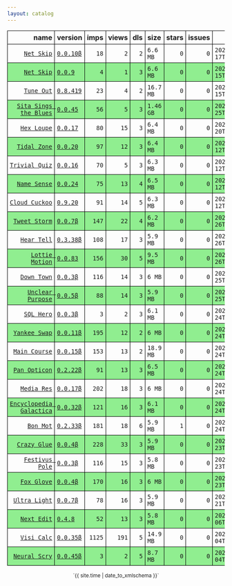 ```yaml
---
layout: catalog
---
```


<style>
table {
    border-collapse: collapse;
}

td, th {
    border: 1px solid black;
    white-space: nowrap;
}

th, td {
    padding: 5px;
}

tr:nth-child(even) {
    background-color: Lightgreen;
}
</style>

| name | version | imps | views | dls | size | stars | issues | date | category |
| ---: | :------ | ---: | ----: | --: | :--- | -----:| -----: | ---- | :------- |
| [`Net Skip`](https://Net-Skip.github.io/App/) | [``0.0.10β``](https://github.com/Net-Skip/App/releases/0.0.10) | `18` | `2` | `2` | `6.6 MB` | `0` | `0` | `2022-03-17T13:29:23Z` | [`productivity`](https://github.com/topics/appfair-productivity)  |
| [`Net Skip`](https://Net-Skip.github.io/App/) | [``0.0.9``](https://github.com/Net-Skip/App/releases/0.0.9) | `4` | `1` | `3` | `6.6 MB` | `0` | `0` | `2022-03-15T21:58:33Z` | [`productivity`](https://github.com/topics/appfair-productivity)  |
| [`Tune Out`](https://Tune-Out.github.io/App/) | [``0.8.419``](https://github.com/Tune-Out/App/releases/0.8.419) | `23` | `4` | `2` | `16.7 MB` | `0` | `0` | `2022-03-15T09:34:29Z` | [`music`](https://github.com/topics/appfair-music)  |
| [`Sita Sings the Blues`](https://Sita-Sings-the-Blues.github.io/App/) | [``0.0.45``](https://github.com/Sita-Sings-the-Blues/App/releases/0.0.45) | `56` | `5` | `3` | `1.46 GB` | `0` | `0` | `2022-02-25T14:24:44Z` | [`video`](https://github.com/topics/appfair-video)  |
| [`Hex Loupe`](https://Hex-Loupe.github.io/App/) | [``0.0.17``](https://github.com/Hex-Loupe/App/releases/0.0.17) | `80` | `15` | `3` | `6.4 MB` | `0` | `0` | `2022-02-20T09:22:27Z` | [`developer-tools`](https://github.com/topics/appfair-developer-tools)  |
| [`Tidal Zone`](https://Tidal-Zone.github.io/App/) | [``0.0.20``](https://github.com/Tidal-Zone/App/releases/0.0.20) | `97` | `12` | `3` | `6.4 MB` | `0` | `0` | `2022-02-12T16:07:15Z` | [`weather`](https://github.com/topics/appfair-weather)  |
| [`Trivial Quiz`](https://Trivial-Quiz.github.io/App/) | [``0.0.16``](https://github.com/Trivial-Quiz/App/releases/0.0.16) | `70` | `5` | `3` | `6.3 MB` | `0` | `0` | `2022-02-12T16:07:11Z` | [`games`](https://github.com/topics/appfair-games)  |
| [`Name Sense`](https://Name-Sense.github.io/App/) | [``0.0.24``](https://github.com/Name-Sense/App/releases/0.0.24) | `75` | `13` | `4` | `6.5 MB` | `0` | `0` | `2022-02-12T14:56:58Z` | [`education`](https://github.com/topics/appfair-education)  |
| [`Cloud Cuckoo`](https://Cloud-Cuckoo.github.io/App/) | [``0.9.20``](https://github.com/Cloud-Cuckoo/App/releases/0.9.20) | `91` | `14` | `5` | `6.3 MB` | `0` | `0` | `2022-02-12T14:52:58Z` | [`games`](https://github.com/topics/appfair-games)  |
| [`Tweet Storm`](https://Tweet-Storm.github.io/App/) | [``0.0.7β``](https://github.com/Tweet-Storm/App/releases/0.0.7) | `147` | `22` | `4` | `6.2 MB` | `0` | `0` | `2022-01-26T22:14:00Z` | [`social-networking`](https://github.com/topics/appfair-social-networking)  |
| [`Hear Tell`](https://Hear-Tell.github.io/App/) | [``0.3.38β``](https://github.com/Hear-Tell/App/releases/0.3.38) | `108` | `17` | `3` | `5.9 MB` | `0` | `0` | `2022-01-26T22:12:32Z` | [`healthcare-fitness`](https://github.com/topics/appfair-healthcare-fitness)  |
| [`Lottie Motion`](https://Lottie-Motion.github.io/App/) | [``0.0.83``](https://github.com/Lottie-Motion/App/releases/0.0.83) | `156` | `30` | `5` | `9.5 MB` | `0` | `0` | `2022-01-26T12:24:38Z` | [`developer-tools`](https://github.com/topics/appfair-developer-tools)  |
| [`Down Town`](https://Down-Town.github.io/App/) | [``0.0.3β``](https://github.com/Down-Town/App/releases/0.0.3) | `116` | `14` | `3` | `6 MB` | `0` | `0` | `2022-01-25T00:49:11Z` | [`travel`](https://github.com/topics/appfair-travel)  |
| [`Unclear Purpose`](https://Unclear-Purpose.github.io/App/) | [``0.0.5β``](https://github.com/Unclear-Purpose/App/releases/0.0.5) | `88` | `14` | `3` | `5.9 MB` | `0` | `0` | `2022-01-25T00:48:27Z` | [`finance`](https://github.com/topics/appfair-finance)  |
| [`SQL Hero`](https://SQL-Hero.github.io/App/) | [``0.0.3β``](https://github.com/SQL-Hero/App/releases/0.0.3) | `3` | `2` | `3` | `6.1 MB` | `0` | `0` | `2022-01-24T16:11:25Z` | [`developer-tools`](https://github.com/topics/appfair-developer-tools)  |
| [`Yankee Swap`](https://Yankee-Swap.github.io/App/) | [``0.0.11β``](https://github.com/Yankee-Swap/App/releases/0.0.11) | `195` | `12` | `2` | `6 MB` | `0` | `0` | `2022-01-24T14:24:10Z` | [`social-networking`](https://github.com/topics/appfair-social-networking)  |
| [`Main Course`](https://Main-Course.github.io/App/) | [``0.0.15β``](https://github.com/Main-Course/App/releases/0.0.15) | `153` | `13` | `2` | `18.9 MB` | `0` | `0` | `2022-01-24T14:09:10Z` | [`education`](https://github.com/topics/appfair-education)  |
| [`Pan Opticon`](https://Pan-Opticon.github.io/App/) | [``0.2.22β``](https://github.com/Pan-Opticon/App/releases/0.2.22) | `91` | `13` | `3` | `6.5 MB` | `0` | `0` | `2022-01-24T11:51:13Z` | [`sports`](https://github.com/topics/appfair-sports)  |
| [`Media Res`](https://Media-Res.github.io/App/) | [``0.0.17β``](https://github.com/Media-Res/App/releases/0.0.17) | `202` | `18` | `3` | `6 MB` | `0` | `0` | `2022-01-24T04:09:17Z` | [`lifestyle`](https://github.com/topics/appfair-lifestyle)  |
| [`Encyclopedia Galactica`](https://Encyclopedia-Galactica.github.io/App/) | [``0.0.32β``](https://github.com/Encyclopedia-Galactica/App/releases/0.0.32) | `121` | `16` | `3` | `6.1 MB` | `0` | `0` | `2022-01-24T02:35:43Z` | [`reference`](https://github.com/topics/appfair-reference)  |
| [`Bon Mot`](https://Bon-Mot.github.io/App/) | [``0.2.33β``](https://github.com/Bon-Mot/App/releases/0.2.33) | `181` | `18` | `6` | `5.9 MB` | `1` | `0` | `2022-01-24T01:55:01Z` | [`reference`](https://github.com/topics/appfair-reference)  |
| [`Crazy Glue`](https://Crazy-Glue.github.io/App/) | [``0.0.4β``](https://github.com/Crazy-Glue/App/releases/0.0.4) | `228` | `33` | `3` | `5.9 MB` | `0` | `0` | `2022-01-23T23:13:56Z` | [`graphics-design`](https://github.com/topics/appfair-graphics-design)  |
| [`Festivus Pole`](https://Festivus-Pole.github.io/App/) | [``0.0.3β``](https://github.com/Festivus-Pole/App/releases/0.0.3) | `116` | `15` | `3` | `5.8 MB` | `0` | `0` | `2022-01-23T23:13:54Z` | [`entertainment`](https://github.com/topics/appfair-entertainment)  |
| [`Fox Glove`](https://Fox-Glove.github.io/App/) | [``0.0.4β``](https://github.com/Fox-Glove/App/releases/0.0.4) | `170` | `16` | `3` | `6 MB` | `0` | `0` | `2022-01-23T23:13:52Z` | [`utilities`](https://github.com/topics/appfair-utilities)  |
| [`Ultra Light`](https://Ultra-Light.github.io/App/) | [``0.0.7β``](https://github.com/Ultra-Light/App/releases/0.0.7) | `78` | `16` | `3` | `5.9 MB` | `0` | `0` | `2022-01-21T14:04:24Z` | [`news`](https://github.com/topics/appfair-news)  |
| [`Next Edit`](https://Next-Edit.github.io/App/) | [``0.4.8``](https://github.com/Next-Edit/App/releases/0.4.8) | `52` | `13` | `3` | `5.8 MB` | `0` | `0` | `2021-12-06T03:02:59Z` | [`productivity`](https://github.com/topics/appfair-productivity)  |
| [`Visi Calc`](https://Visi-Calc.github.io/App/) | [``0.0.35β``](https://github.com/Visi-Calc/App/releases/0.0.35) | `1125` | `191` | `5` | `14.9 MB` | `0` | `0` | `2021-12-04T14:58:06Z` | [`business`](https://github.com/topics/appfair-business)  |
| [`Neural Scry`](https://Neural-Scry.github.io/App/) | [``0.0.45β``](https://github.com/Neural-Scry/App/releases/0.0.45) | `3` | `2` | `5` | `8.7 MB` | `0` | `0` | `2021-12-04T02:37:55Z` | [`medical`](https://github.com/topics/appfair-medical)  |

<center><small>`{{ site.time | date_to_xmlschema }}`</small></center>
